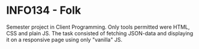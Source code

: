 # INFO134 - Folk
Semester project in Client Programming. Only tools permitted were HTML, CSS and plain JS. The task consisted of fetching JSON-data and displaying it on a responsive page using only "vanilla" JS.
